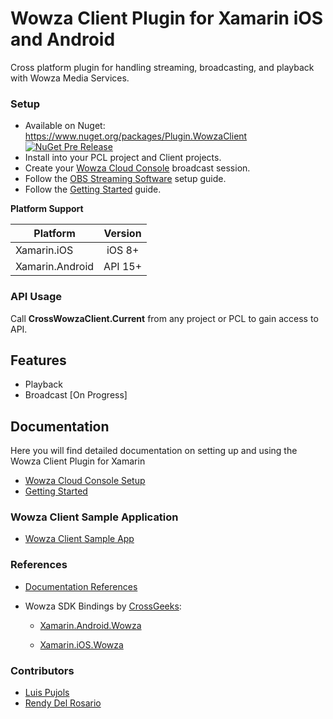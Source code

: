 # Wowza Client Plugin for Xamarin iOS and Android

Cross platform plugin for handling streaming, broadcasting, and playback with Wowza Media Services.

### Setup
* Available on Nuget: https://www.nuget.org/packages/Plugin.WowzaClient
[![NuGet Pre Release](https://img.shields.io/nuget/vpre/Plugin.WowzaClient.svg?label=NuGet)](https://www.nuget.org/packages/Plugin.WowzaClient)
* Install into your PCL project and Client projects.
* Create your [Wowza Cloud Console](WowzaClient/docs/WowzaCloudConsoleSetup.md) broadcast session.
* Follow the [OBS Streaming Software](WowzaClient/docs/OBSSetup.md) setup guide.
* Follow the [Getting Started](WowzaClient/docs/GettingStarted.md) guide.

**Platform Support**

|Platform|Version|
| ------------------- | :------------------: |
|Xamarin.iOS|iOS 8+|
|Xamarin.Android|API 15+|

### API Usage

Call **CrossWowzaClient.Current** from any project or PCL to gain access to API.

## Features

- Playback
- Broadcast [On Progress]

## Documentation

Here you will find detailed documentation on setting up and using the Wowza Client Plugin for Xamarin

* [Wowza Cloud Console Setup](WowzaClient/docs/WowzaCloudConsoleSetup.md)
* [Getting Started](WowzaClient/docs/GettingStarted.md)

### Wowza Client Sample Application
* [Wowza Client Sample App](WowzaClientSample)

### References
* [Documentation References](GoogleClient/docs/References.md)
* Wowza SDK Bindings by [CrossGeeks](https://github.com/CrossGeeks):

    - [Xamarin.Android.Wowza](https://www.nuget.org/packages/Xamarin.Android.Wowza/)
    
    - [Xamarin.iOS.Wowza](https://www.nuget.org/packages/Xamarin.iOS.Wowza/)

### Contributors

* [Luis Pujols](https://github.com/pujolsluis)
* [Rendy Del Rosario](https://github.com/rdelrosario)
